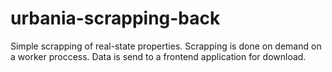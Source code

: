 # urbania-scrapping-back
Simple scrapping of real-state properties. Scrapping is done on demand on a worker proccess. Data is send to a frontend application for download.
